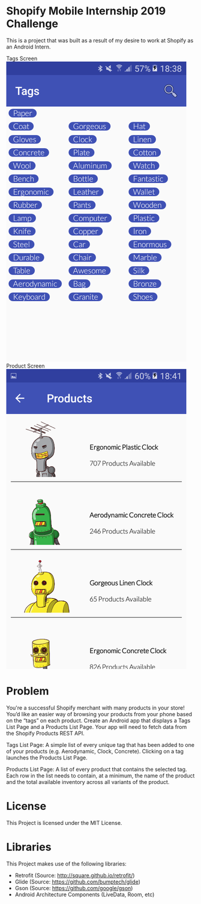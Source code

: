 # Shopify Mobile Internship 2019 Challenge
This is a project that was built as a result of my desire to work at Shopify as an Android Intern.

Tags Screen
![Screenshot](https://github.com/aliriomambo/shopifymobileinternship2019/blob/master/Tags%20Screen.png)
Product Screen
![Screenshot](https://github.com/aliriomambo/shopifymobileinternship2019/blob/master/Product%20Screen.png)


# Problem
You're a successful Shopify merchant with many products in your store! You’d like an easier way of browsing your products from your phone based on the “tags” on each product. Create an Android app that displays a Tags List Page and a Products List Page. Your app will need to fetch data from the Shopify Products REST API.

Tags List Page: A simple list of every unique tag that has been added to one of your products (e.g. Aerodynamic, Clock, Concrete). Clicking on a tag launches the Products List Page.

Products List Page: A list of every product that contains the selected tag. Each row in the list needs to contain, at a minimum, the name of the product and the total available inventory across all variants of the product.

# License
This Project is licensed under the MIT License.

# Libraries
This Project makes use of the following libraries:
* Retrofit (Source: http://square.github.io/retrofit/)
* Glide (Source: https://github.com/bumptech/glide)
* Gson (Source: https://github.com/google/gson)
* Android Architecture Components (LiveData, Room, etc)
